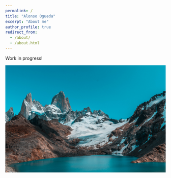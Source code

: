 ```yaml
---
permalink: /
title: "Alonso Ogueda"
excerpt: "About me"
author_profile: true
redirect_from: 
  - /about/
  - /about.html
---
```


Work in progress!

![El Chaltén, Argentina](/images/el-chalten.jpg)
